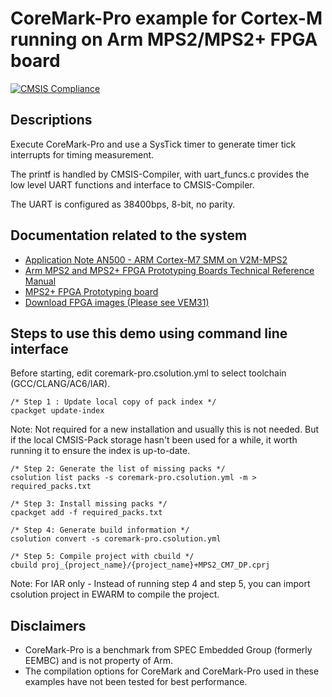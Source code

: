 # CoreMark-Pro example for Cortex-M running on Arm MPS2/MPS2+ FPGA board
[![CMSIS Compliance](https://img.shields.io/github/actions/workflow/status/Arm-Examples/EW2024_CMSIS-Toolbox/verify-example5_multi_projects.yml?logo=arm&logoColor=0091bd&label=CMSIS%20Compliance)](https://www.keil.arm.com/cmsis)

## Descriptions

Execute CoreMark-Pro and use a SysTick timer to generate timer tick interrupts for timing measurement.

The printf is handled by CMSIS-Compiler, with uart_funcs.c provides the low level UART functions and interface to CMSIS-Compiler.

The UART is configured as 38400bps, 8-bit, no parity.

## Documentation related to the system

* [Application Note AN500 - ARM Cortex-M7 SMM on V2M-MPS2](https://developer.arm.com/documentation/dai0500/latest/)
* [Arm MPS2 and MPS2+ FPGA Prototyping Boards Technical Reference Manual](https://developer.arm.com/documentation/100112/latest/)
* [MPS2+ FPGA Prototyping board](https://developer.arm.com/Tools%20and%20Software/MPS2%20Plus%20FPGA%20Prototyping%20Board)
* [Download FPGA images (Please see VEM31)](https://developer.arm.com/downloads/-/download-fpga-images)

## Steps to use this demo using command line interface

Before starting, edit coremark-pro.csolution.yml to select toolchain (GCC/CLANG/AC6/IAR).

```
/* Step 1 : Update local copy of pack index */
cpackget update-index
```

Note: Not required for a new installation and usually this is not needed. But if the local CMSIS-Pack storage hasn't been used for a while, it worth running it to ensure the index is up-to-date.

```
/* Step 2: Generate the list of missing packs */
csolution list packs -s coremark-pro.csolution.yml -m > required_packs.txt
```

```
/* Step 3: Install missing packs */
cpackget add -f required_packs.txt
```

```
/* Step 4: Generate build information */
csolution convert -s coremark-pro.csolution.yml
```

```
/* Step 5: Compile project with cbuild */
cbuild proj_{project_name}/{project_name}+MPS2_CM7_DP.cprj
```

Note: For IAR only - Instead of running step 4 and step 5, you can import csolution project in EWARM to compile the project.

## Disclaimers

* CoreMark-Pro is a benchmark from SPEC Embedded Group (formerly EEMBC) and is not property of Arm.
* The compilation options for CoreMark and CoreMark-Pro used in these examples have not been tested for best performance.
